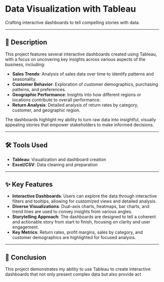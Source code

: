 # Data Visualization with Tableau  
Crafting interactive dashboards to tell compelling stories with data.  

---

## 📂 Description  
This project features several interactive dashboards created using Tableau, with a focus on uncovering key insights across various aspects of the business, including:

- **Sales Trends**: Analysis of sales data over time to identify patterns and seasonality.
- **Customer Behavior**: Exploration of customer demographics, purchasing patterns, and preferences.
- **Geographic Performance**: Insights into how different regions or locations contribute to overall performance.
- **Return Analysis**: Detailed analysis of return rates by category, customer, and geographic region.

The dashboards highlight my ability to turn raw data into insightful, visually appealing stories that empower stakeholders to make informed decisions.  

---

## 🛠️ Tools Used  
- **Tableau**: Visualization and dashboard creation  
- **Excel/CSV**: Data cleaning and preparation

---

## ✨ Key Features  
- **Interactive Dashboards**: Users can explore the data through interactive filters and tooltips, allowing for customized views and detailed analysis.
- **Diverse Visualizations**: Dual-axis charts, heatmaps, bar charts, and trend lines are used to convey insights from various angles.
- **Storytelling Approach**: The dashboards are designed to tell a coherent and actionable story from start to finish, focusing on clarity and user engagement.
- **Key Metrics**: Return rates, profit margins, sales by category, and customer demographics are highlighted for focused analysis.

---

## 📌 Conclusion  
This project demonstrates my ability to use Tableau to create interactive dashboards that not only present complex data but also provide act
